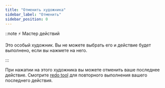 ```yaml
---
title: "Отменить художника"
sidebar_label: "Отменить"
sidebar_position: 0
---
```


::note ⚡ Мастер действий

Это особый художник. Вы не можете выбрать его и действие будет выполнено, если вы нажмете на него.

:::

При нажатии на этого художника вы можете отменить ваше последнее действие. Смотрите [redo tool](redo) для повторного выполнения вашего последнего действия.
